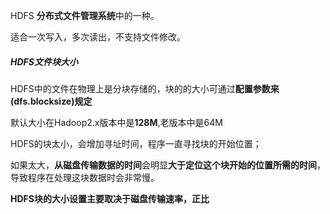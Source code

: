 HDFS **分布式文件管理系统**中的一种。

适合一次写入，多次读出，不支持文件修改。

#####  HDFS文件块大小

HDFS中的文件在物理上是分块存储的，块的的大小可通过**配置参数来(dfs.blocksize)规定**

默认大小在Hadoop2.x版本中是**128M**,老版本中是64M

HDFS的块太小，会增加寻址时间，程序一直寻找块的开始位置；

如果太大，**从磁盘传输数据的时间**会明显**大于定位这个块开始的位置所需的时间**，导致程序在处理这块数据时会非常慢。

**HDFS块的大小设置主要取决于磁盘传输速率，正比**





















